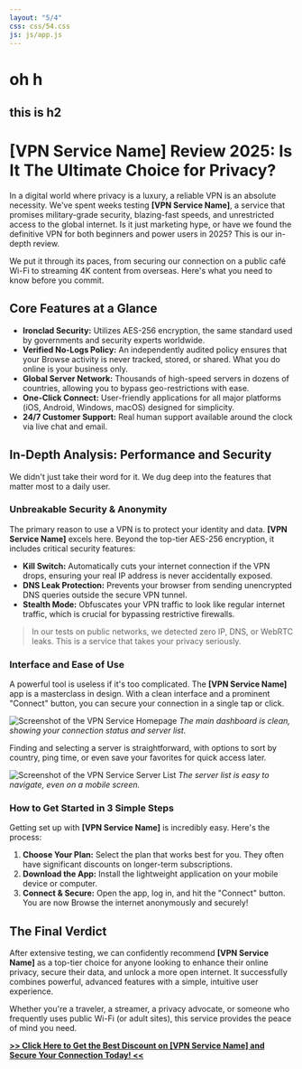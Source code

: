 ```yaml
---
layout: "5/4"
css: css/54.css
js: js/app.js
---
```


# oh h
## this is h2
# [VPN Service Name] Review 2025: Is It The Ultimate Choice for Privacy?

In a digital world where privacy is a luxury, a reliable VPN is an absolute necessity. We've spent weeks testing **[VPN Service Name]**, a service that promises military-grade security, blazing-fast speeds, and unrestricted access to the global internet. Is it just marketing hype, or have we found the definitive VPN for both beginners and power users in 2025? This is our in-depth review.

We put it through its paces, from securing our connection on a public café Wi-Fi to streaming 4K content from overseas. Here's what you need to know before you commit.

## Core Features at a Glance

* **Ironclad Security:** Utilizes AES-256 encryption, the same standard used by governments and security experts worldwide.
* **Verified No-Logs Policy:** An independently audited policy ensures that your Browse activity is never tracked, stored, or shared. What you do online is your business only.
* **Global Server Network:** Thousands of high-speed servers in dozens of countries, allowing you to bypass geo-restrictions with ease.
* **One-Click Connect:** User-friendly applications for all major platforms (iOS, Android, Windows, macOS) designed for simplicity.
* **24/7 Customer Support:** Real human support available around the clock via live chat and email.

## In-Depth Analysis: Performance and Security

We didn't just take their word for it. We dug deep into the features that matter most to a daily user.

### Unbreakable Security & Anonymity

The primary reason to use a VPN is to protect your identity and data. **[VPN Service Name]** excels here. Beyond the top-tier AES-256 encryption, it includes critical security features:

* **Kill Switch:** Automatically cuts your internet connection if the VPN drops, ensuring your real IP address is never accidentally exposed.
* **DNS Leak Protection:** Prevents your browser from sending unencrypted DNS queries outside the secure VPN tunnel.
* **Stealth Mode:** Obfuscates your VPN traffic to look like regular internet traffic, which is crucial for bypassing restrictive firewalls.

> In our tests on public networks, we detected zero IP, DNS, or WebRTC leaks. This is a service that takes your privacy seriously.

### Interface and Ease of Use

A powerful tool is useless if it's too complicated. The **[VPN Service Name]** app is a masterclass in design. With a clean interface and a prominent "Connect" button, you can secure your connection in a single tap or click.

![Screenshot of the VPN Service Homepage](https://placehold.co/800x450/2d3748/ffffff?text=VPN+Homepage+Screenshot)
*The main dashboard is clean, showing your connection status and server list.*

Finding and selecting a server is straightforward, with options to sort by country, ping time, or even save your favorites for quick access later.

![Screenshot of the VPN Service Server List](https://placehold.co/800x450/4a5568/ffffff?text=VPN+Server+List)
*The server list is easy to navigate, even on a mobile screen.*

### How to Get Started in 3 Simple Steps

Getting set up with **[VPN Service Name]** is incredibly easy. Here's the process:

1.  **Choose Your Plan:** Select the plan that works best for you. They often have significant discounts on longer-term subscriptions.
2.  **Download the App:** Install the lightweight application on your mobile device or computer.
3.  **Connect & Secure:** Open the app, log in, and hit the "Connect" button. You are now Browse the internet anonymously and securely!

## The Final Verdict

After extensive testing, we can confidently recommend **[VPN Service Name]** as a top-tier choice for anyone looking to enhance their online privacy, secure their data, and unlock a more open internet. It successfully combines powerful, advanced features with a simple, intuitive user experience.

Whether you're a traveler, a streamer, a privacy advocate, or someone who frequently uses public Wi-Fi (or adult sites), this service provides the peace of mind you need.

[**>> Click Here to Get the Best Discount on [VPN Service Name] and Secure Your Connection Today! <<**](https://your-affiliate-link.com)
